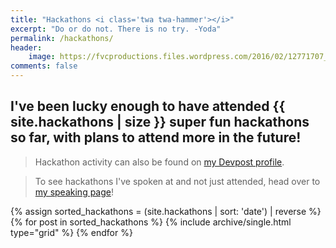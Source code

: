 ```yaml
---
title: "Hackathons <i class='twa twa-hammer'></i>"
excerpt: "Do or do not. There is no try. -Yoda"
permalink: /hackathons/
header:
    image: https://fvcproductions.files.wordpress.com/2016/02/12771707_1076383859078958_1519560316826557331_o.jpg
comments: false
---
```


## I've been lucky enough to have attended {{ site.hackathons | size }} super fun hackathons so far, with plans to attend more in the future!

> Hackathon activity can also be found on [my Devpost profile](http://devpost.com/fvcproductions "Devpost").

> To see hackathons I've spoken at and not just attended, head over to [my speaking page](http://fvcproductions.com/services/speaking/ "Speaking")!

<div class="grid__wrapper">
    {% assign sorted_hackathons = (site.hackathons | sort: 'date') | reverse %}
    {% for post in sorted_hackathons %}
        {% include archive/single.html type="grid" %}
    {% endfor %}
</div>